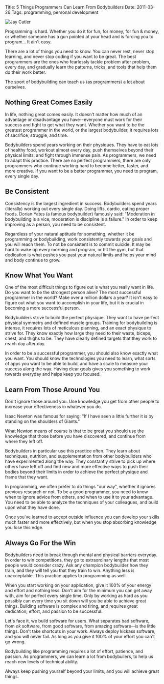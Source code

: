 Title: 5 Things Programmers Can Learn From Bodybuilders
Date: 2011-03-26
Tags: programming, personal development


![Jay Cutler][]

Programming is hard.  Whether you do it for fun, for money, for fun & money, or
whether someone has a gun pointed at your head and is forcing you to program...
It ain't easy.

There are a lot of things you need to know.  You can never rest, never stop
learning, and never stop coding if you want to be great.  The best programmers
are the ones who fearlessly tackle problem after problem, every day, and
gradually learn the patterns, tricks, and tools that help them do their work
better.

The sport of bodybuilding can teach us (as programmers) a lot about ourselves.


## Nothing Great Comes Easily

In life, nothing great comes easily.  It doesn't matter how much of an
advantage or disadvantage you have--everyone must work for their success and
fight to get what they want.  Whether you want to be the greatest programmer in
the world, or the largest bodybuilder, it requires lots of sacrifice, struggle,
and time.

Bodybuilders spend years working on their physiques.  They have to eat lots of
healthy food, workout almost every day, push themselves beyond their physical
limits, and fight through immense pain.  As programmers, we need to adapt this
practice.  There are no perfect programmers, there are only programmers who
continue working hard to become better, faster, and more creative.  If you want
to be a better programmer, you need to program, every single day.


## Be Consistent

Consistency is the largest ingredient in success.  Bodybuilders spend years
(literally) working out every single day.  Doing lifts, cardio, eating proper
foods.  Dorian Yates (a famous bodybuilder) famously said: "Moderation in
bodybuilding is a vice, moderation is discipline is a failure."  In order to
keep improving as a person, you need to be consistent.

Regardless of your natural aptitude for something, whether it be programming or
bodybuilding, work consistently towards your goals and you will reach them.  To
not be consistent is to commit suicide.  It may be hard to wake up every
morning and program, or hit the gym, but that dedication is what pushes you
past your natural limits and helps your mind and body continue to grow.


## Know What You Want

One of the most difficult things to figure out is what you really want in life.
Do you want to be the strongest person alive?  The most successful programmer
in the world?  Make over a million dollars a year?  It isn't easy to figure out
what you want to accomplish in your life, but it is crucial in becoming a more
successful person.

Bodybuilders strive to build the perfect physique.  They want to have perfect
physical symmetry and defined muscle groups.  Training for bodybuilding is
intense, it requires lots of meticulous planning, and an exact physique to
strive for.  They know exactly how large they need to their waste, biceps,
chest, and thighs to be.  They have clearly defined targets that they work to
reach day after day.

In order to be a successful programmer, you should also know exactly what you
want.  You should know the technologies you need to learn, what sorts of apps
you want to be able to build, and have a scale to measure your success along
the way.  Having clear goals gives you something to work towards everyday and
helps keep you focused.


## Learn From Those Around You

Don't ignore those around you.  Use knowledge you get from other people to
increase your effectiveness in whatever you do.

Isaac Newton was famous for saying: "If I have seen a little further it is by
standing on the shoulders of Giants."

What Newton means of course is that to be great you should use the knowledge
that those before you have discovered, and continue from where they left off.

Bodybuilders in particular use this practice often.  They learn about
techniques, nutrition, and supplementation from other bodybuilders who have
experimented along the way.  They constantly strive to pick up where others
have left off and find new and more effective ways to push their bodies beyond
their limits in order to achieve the perfect physique and frame that they want.

In programming, we often prefer to do things "our way", whether it ignores
previous research or not.  To be a good programmer, you need to know when to
ignore advice from others, and when to use it to your advantage.  You need to
be able to analyze the techniques of your colleagues, and build upon what they
have done.

Once you've learned to accept outside influence you can develop your skills
much faster and more effectively, but when you stop absorbing knowledge you
lose this edge.


## Always Go For the Win

Bodybuilders need to break through mental and physical barriers everyday.  In
order to win competitions, they go to extraordinary lengths that most people
would consider crazy.  Ask any champion bodybuilder how they train, and they
will tell you that they train to win.  Anything less is unacceptable.  This
practice applies to programming as well.

When you start working on your application, give it 100% of your energy and
effort and nothing less.  Don't aim for the minimum you can get away with, aim
for perfect every single time.  Only by working as hard as you possibly can
every time you sit down will you be able to achieve great things.  Building
software is complex and tiring, and requires great dedication, effort, and
passion to be successful.

Let's face it, we build software for users.  What separates bad software, from
*ok* software, from good software, from amazing software--is the little things.
Don't take shortcuts in your work.  Always deploy kickass software, and you
will never fail.  As long as you give it 100% of your effort you can't go
wrong.

Bodybuilding like programming requires a lot of effort, patience, and passion.
As programmers, we can learn a lot from bodybuilers, to help us reach new
levels of technical ability.

Always keep pushing yourself beyond your limits, and you will achieve great
things.


  [Jay Cutler]: |filename|/images/2011/jay-cutler.png "Jay Cutler"
